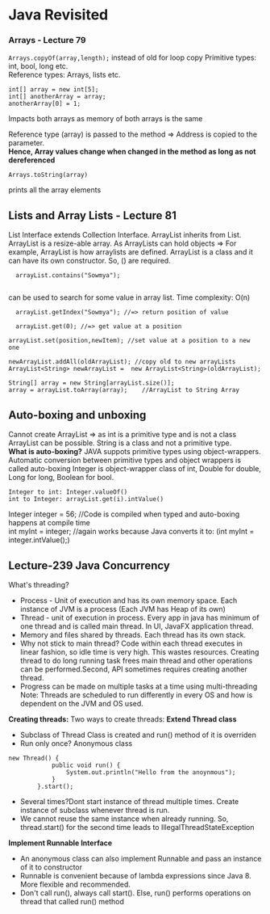 # Java Revisited

### Arrays - Lecture 79
```Arrays.copyOf(array,length);``` instead of old for loop copy
Primitive types: int, bool, long etc.   
Reference types: Arrays, lists etc.  

```
int[] array = new int[5];
int[] anotherArray = array;
anotherArray[0] = 1;
```
Impacts both arrays as memory of both arrays is the same

Reference type (array) is passed to the method => Address is copied to the parameter.  
__Hence, Array values change when changed in the method as long as not dereferenced__

```
Arrays.toString(array)
```
prints all the array elements

## Lists and Array Lists - Lecture 81
List Interface extends Collection Interface. ArrayList inherits from List.
ArrayList is a resize-able array. As ArrayLists can hold objects => For example, ArrayList<String> is how arraylists are defined. ArrayList is a class and it can have its own constructor. So, () are required.

```
  arrayList.contains("Sowmya"); 
  
``` 
can be used to search for some value in array list. Time complexity: O(n)

```
  arrayList.getIndex("Sowmya"); //=> return position of value
```
```
  arrayList.get(0); //=> get value at a position
``` 
```
arrayList.set(position,newItem); //set value at a position to a new one
```
```
newArrayList.addAll(oldArrayList); //copy old to new arrayLists
ArrayList<String> newArrayList =  new ArrayList<String>(oldArrayList);
```
```
String[] array = new String[arrayList.size()];
array = arrayList.toArray(array);    //ArrayList to String Array
```

## Auto-boxing and unboxing
Cannot create ArrayList<int> => as int is a primitive type and is not a class
ArrayList<Integer> can be possible. 
String is a class and not a primitive type.  
__What is auto-boxing?__
JAVA suppots primitive types using object-wrappers. Automatic conversion between primitive types and object wrappers is called auto-boxing
Integer is object-wrapper class of int,
Double for double,
Long for long,
Boolean for bool.

```
Integer to int: Integer.valueOf()
int to Integer: arrayList.get(i).intValue()
```
Integer integer = 56; //Code is compiled when typed and auto-boxing happens at compile time  
int myInt = integer; //again works because Java converts it to: (int myInt = integer.intValue();)  


## Lecture-239 Java Concurrency
What's threading?
* Process - Unit of execution and has its own memory space. Each instance of JVM is a process (Each JVM has Heap of its own)
* Thread - unit of execution in process. Every app in java has minimum of one thread and is called main thread. In UI, JavaFX application thread. 
* Memory and files shared by threads. Each thread has its own stack. 
* Why not stick to main thread? Code within each thread executes in linear fashion, so idle time is very high. This wastes resources. Creating thread to do long running task frees main thread and other operations can be performed.Second, API sometimes requires creating another thread.
* Progress can be made on multiple tasks at a time using multi-threading
Note: Threads are scheduled to run differently in every OS and how is dependent on the JVM and OS used.

__Creating threads:__
Two ways to create threads:
__Extend Thread class__
* Subclass of Thread Class is created and run() method of it is overriden
* Run only once? Anonymous class
```
new Thread() {
			public void run() {
				System.out.println("Hello from the anoynmous");
			}
		}.start();
```
* Several times?Dont start instance of thread multiple times. Create instance of subclass whenever thread is run.
* We cannot reuse the same instance when already running. So, thread.start() for the second time leads to IllegalThreadStateException

__Implement Runnable Interface__
* An anonymous class can also implement Runnable and pass an instance of it to constructor
* Runnable is convenient because of lambda expressions since Java 8. More flexible and recommended.
* Don't call run(), always call start(). Else, run() performs operations on thread that called run() method




  
